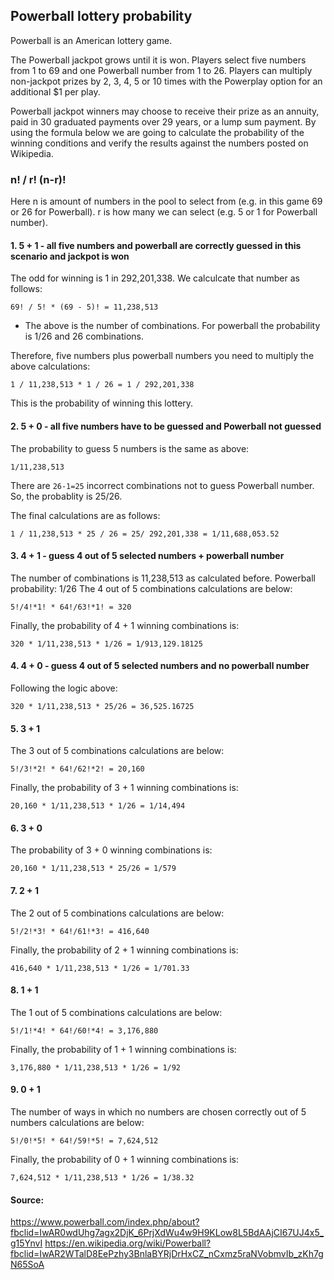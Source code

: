 ## Powerball lottery probability 

Powerball is an American lottery game. 

The Powerball jackpot grows until it is won. Players select five numbers from 1 to 69 and one Powerball number from 1 to 26. Players can multiply non-jackpot prizes by 2, 3, 4, 5 or 10 times with the Powerplay option for an additional $1 per play. 

Powerball jackpot winners may choose to receive their prize as an annuity, paid in 30 graduated payments over 29 years, or a lump sum payment. 
By using the formula below we are going to calculate the probability of the winning conditions and verify the results against the numbers posted on Wikipedia.

### n! / r! (n-r)!
 Here n is amount of numbers in the pool to select from (e.g. in this game 69 or 26 for Powerball).
 r is how many we can select (e.g. 5 or 1 for Powerball number).
 
 #### 1. 5 + 1 - all five numbers and powerball are correctly guessed in this scenario and jackpot is won
 The odd for winning is 1 in 292,201,338. We calculcate that number as follows:
 ```
 69! / 5! * (69 - 5)! = 11,238,513
 ``` 
 - The above is the number of combinations. 
 For powerball the probability is 1/26 and 26 combinations.
 
 Therefore, five numbers plus powerball numbers you need to multiply the above calculations:
 ```
 1 / 11,238,513 * 1 / 26 = 1 / 292,201,338
 ``` 
 This is the probability of winning this lottery.
 
 #### 2. 5 + 0 - all five numbers have to be guessed and Powerball not guessed
 The probability to guess 5 numbers is the same as above:
 ```
 1/11,238,513
 ```
 There are ```26-1=25``` incorrect combinations not to guess Powerball number.
 So, the probablity is 25/26.
 
 The final calculations are as follows:
 ```
 1 / 11,238,513 * 25 / 26 = 25/ 292,201,338 = 1/11,688,053.52
 ```
 
 #### 3. 4 + 1 - guess 4 out of 5 selected numbers + powerball number
 
 The number of combinations is 11,238,513 as calculated before.
 Powerball probability: 1/26
 The 4 out of 5 combinations calculations are below:
 ```
 5!/4!*1! * 64!/63!*1! = 320
 ```
 
 Finally, the probability of 4 + 1 winning combinations is:
 
 ```
 320 * 1/11,238,513 * 1/26 = 1/913,129.18125
 ```
 
 #### 4. 4 + 0 - guess 4 out of 5 selected numbers and no powerball number
 
 Following the logic above:
 ```
 320 * 1/11,238,513 * 25/26 = 36,525.16725
 ```
 
 #### 5. 3 + 1
   The 3 out of 5 combinations calculations are below:
   ```
   5!/3!*2! * 64!/62!*2! = 20,160
   ```
   Finally, the probability of 3 + 1 winning combinations is:
 
   ```
   20,160 * 1/11,238,513 * 1/26 = 1/14,494
   ```
   
 #### 6. 3 + 0
  The probability of 3 + 0 winning combinations is:
 
  ```
  20,160 * 1/11,238,513 * 25/26 = 1/579
  ```
 
 #### 7. 2 + 1
  The 2 out of 5 combinations calculations are below:
  ```
  5!/2!*3! * 64!/61!*3! = 416,640
  ``` 
  Finally, the probability of 2 + 1 winning combinations is:
  ```
  416,640 * 1/11,238,513 * 1/26 = 1/701.33
  ```
 
 
 #### 8. 1 + 1
 
 The 1 out of 5 combinations calculations are below:
 ```
 5!/1!*4! * 64!/60!*4! = 3,176,880
 ``` 
 Finally, the probability of 1 + 1 winning combinations is:
 ```
 3,176,880 * 1/11,238,513 * 1/26 = 1/92
 ```
 
 #### 9. 0 + 1
 
  The number of ways in which no numbers are chosen correctly out of 5 numbers calculations are below:
  ```
  5!/0!*5! * 64!/59!*5! = 7,624,512
  ``` 
  Finally, the probability of 0 + 1 winning combinations is:
  ```
  7,624,512 * 1/11,238,513 * 1/26 = 1/38.32
  ```
 
 
 
#### Source: <br>
https://www.powerball.com/index.php/about?fbclid=IwAR0wdUhg7agx2DjK_6PrjXdWu4w9H9KLow8L5BdAAjCI67UJ4x5_g15YnvI
https://en.wikipedia.org/wiki/Powerball?fbclid=IwAR2WTalD8EePzhy3BnlaBYRjDrHxCZ_nCxmz5raNVobmvIb_zKh7gN65SoA

